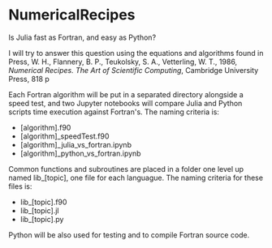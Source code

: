 # NumericalRecipes

Is Julia fast as Fortran, and easy as Python? 

I will try to answer this question using the equations and algorithms found in Press, W. H., Flannery, B. P., Teukolsky, S. A., Vetterling, W. T., 1986, _Numerical Recipes. The Art of Scientific Computing_, Cambridge University Press, 818 p

Each Fortran algorithm will be put in a separated directory alongside a speed test, and two Jupyter notebooks will compare Julia and Python scripts time execution against Fortran's. The naming criteria is:

- [algorithm].f90
- [algorithm]_speedTest.f90
- [algorithm]_julia_vs_fortran.ipynb
- [algorithm]_python_vs_fortran.ipynb
 
Common functions and subroutines are placed in a folder one level up named lib_[topic], one file for each languague. The naming criteria for these files is:

- lib_[topic].f90
- lib_[topic].jl
- lib_[topic].py

Python will be also used for testing and to compile Fortran source code.
